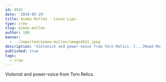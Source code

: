 ```yaml
---
id: 4541
date: '2019-05-29'
title: Aimée Mullen - Loose Lips
type: crew
slug: aimee-mullen
author: 100
banner:
  - ../imported/aimee-mullen/image4541.jpeg
description: 'Violonist and power-voice from Torn Relics. [...]Read More...'
published: true
tags:
  - crew
---
```

Violonist and power-voice from Torn Relics.
